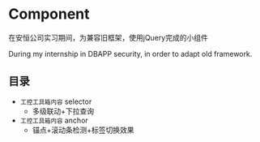 # Component
在安恒公司实习期间，为兼容旧框架，使用jQuery完成的小组件

During my internship in DBAPP security, in order to adapt old framework.

## 目录
- `工控工具箱内容` selector
	- 多级联动+下拉查询
- `工控工具箱内容` anchor
	- 锚点+滚动条检测+标签切换效果
